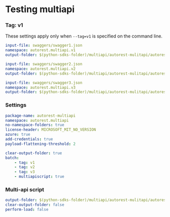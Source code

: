 # Testing multiapi

### Tag: v1

These settings apply only when `--tag=v1` is specified on the command line.

``` yaml $(tag) == 'v1'
input-file: swaggers/swagger1.json
namespace: autorest.multiapi.v1
output-folder: $(python-sdks-folder)/multiapi/autorest-mulitapi/autorest/multiapi/v1
```

``` yaml $(tag) == 'v2'
input-file: swaggers/swagger2.json
namespace: autorest.multiapi.v2
output-folder: $(python-sdks-folder)/multiapi/autorest-mulitapi/autorest/multiapi/v2
```

``` yaml $(tag) == 'v3'
input-file: swaggers/swagger3.json
namespace: autorest.multiapi.v3
output-folder: $(python-sdks-folder)/multiapi/autorest-mulitapi/autorest/multiapi/v3
```

### Settings
``` yaml
package-name: autorest-multiapi
namespace: autorest.multiapi
no-namespace-folders: true
license-header: MICROSOFT_MIT_NO_VERSION
azure: true
add-credentials: true
payload-flattening-threshold: 2
```

``` yaml $(multiapi)
clear-output-folder: true
batch:
    - tag: v1
    - tag: v2
    - tag: v3
    - multiapiscript: true
```

### Multi-api script

``` yaml $(multiapiscript)
output-folder: $(python-sdks-folder)/multiapi/autorest-mulitapi/autorest/multiapi/
clear-output-folder: false
perform-load: false
```
